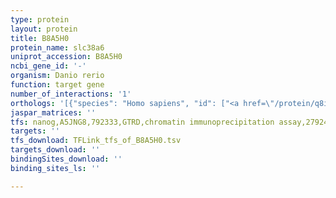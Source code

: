 ```yaml
---
type: protein
layout: protein
title: B8A5H0
protein_name: slc38a6
uniprot_accession: B8A5H0
ncbi_gene_id: '-'
organism: Danio rerio
function: target gene
number_of_interactions: '1'
orthologs: '[{"species": "Homo sapiens", "id": ["<a href=\"/protein/q8izm9\">Q8IZM9</a>"]}, {"species": "Mus musculus", "id": ["<a href=\"/protein/g3uvw3\">G3UVW3</a>"]}, {"species": "Rattus norvegicus", "id": ["<a href=\"/protein/f1lry2\">F1LRY2</a>"]}, {"species": "Saccharomyces cerevisiae", "id": ["<a href=\"/protein/p38176\">P38176</a>", "<a href=\"/protein/p40074\">P40074</a>"]}]'
jaspar_matrices: ''
tfs: nanog,A5JNG8,792333,GTRD,chromatin immunoprecipitation assay,27924024%5Buid%5D,No
targets: ''
tfs_download: TFLink_tfs_of_B8A5H0.tsv
targets_download: ''
bindingSites_download: ''
binding_sites_ls: ''

---
```

